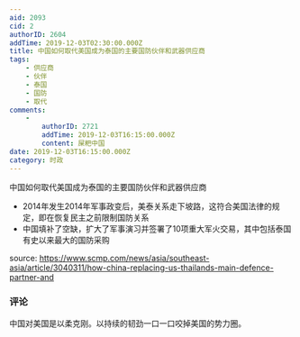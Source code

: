 ```yaml
---
aid: 2093
cid: 2
authorID: 2604
addTime: 2019-12-03T02:30:00.000Z
title: 中国如何取代美国成为泰国的主要国防伙伴和武器供应商
tags:
    - 供应商
    - 伙伴
    - 泰国
    - 国防
    - 取代
comments:
    -
        authorID: 2721
        addTime: 2019-12-03T16:15:00.000Z
        content: 屎粑中国
date: 2019-12-03T16:15:00.000Z
category: 时政
---
```


中国如何取代美国成为泰国的主要国防伙伴和武器供应商

*   2014年发生2014年军事政变后，美泰关系走下坡路，这符合美国法律的规定，即在恢复民主之前限制国防关系
*   中国填补了空缺，扩大了军事演习并签署了10项重大军火交易，其中包括泰国有史以来最大的国防采购

source: https://www.scmp.com/news/asia/southeast-asia/article/3040311/how-china-replacing-us-thailands-main-defence-partner-and

### [](#%E8%AF%84%E8%AE%BA)评论

中国对美国是以柔克刚。以持续的韧劲一口一口咬掉美国的势力圈。
